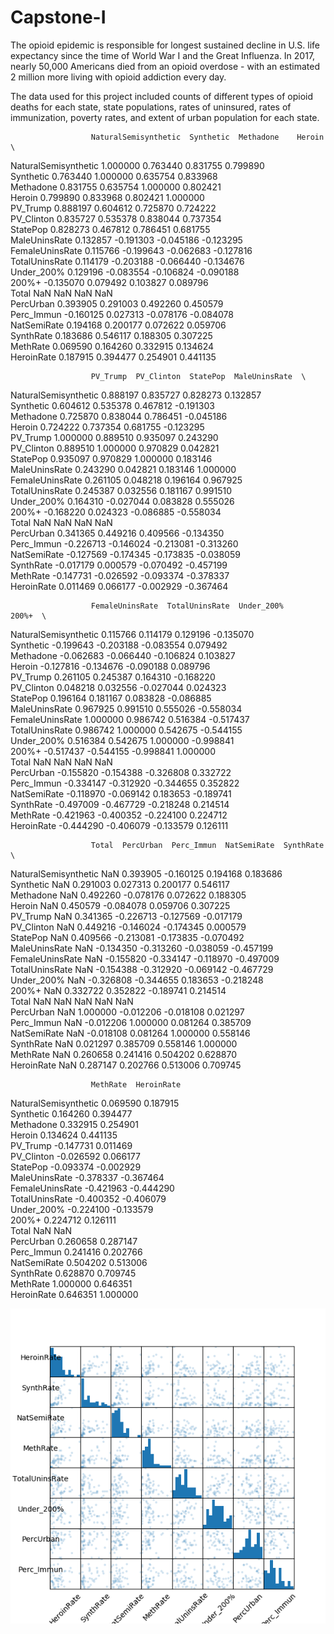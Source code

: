 # Capstone-I

The opioid epidemic is responsible for longest sustained decline in U.S. life expectancy since the time of World War I and the Great Influenza. In 2017, nearly 50,000 Americans died from an opioid overdose - with an estimated 2 million more living with opioid addiction every day. 

The data used for this project included counts of different types of opioid deaths for each state, state populations, rates of uninsured, rates of immunization, poverty rates, and extent of urban population for each state.

                      NaturalSemisynthetic  Synthetic  Methadone    Heroin  \
NaturalSemisynthetic              1.000000   0.763440   0.831755  0.799890   
Synthetic                         0.763440   1.000000   0.635754  0.833968   
Methadone                         0.831755   0.635754   1.000000  0.802421   
Heroin                            0.799890   0.833968   0.802421  1.000000   
PV_Trump                          0.888197   0.604612   0.725870  0.724222   
PV_Clinton                        0.835727   0.535378   0.838044  0.737354   
StatePop                          0.828273   0.467812   0.786451  0.681755   
MaleUninsRate                     0.132857  -0.191303  -0.045186 -0.123295   
FemaleUninsRate                   0.115766  -0.199643  -0.062683 -0.127816   
TotalUninsRate                    0.114179  -0.203188  -0.066440 -0.134676   
Under_200%                        0.129196  -0.083554  -0.106824 -0.090188   
200%+                            -0.135070   0.079492   0.103827  0.089796   
Total                                  NaN        NaN        NaN       NaN   
PercUrban                         0.393905   0.291003   0.492260  0.450579   
Perc_Immun                       -0.160125   0.027313  -0.078176 -0.084078   
NatSemiRate                       0.194168   0.200177   0.072622  0.059706   
SynthRate                         0.183686   0.546117   0.188305  0.307225   
MethRate                          0.069590   0.164260   0.332915  0.134624   
HeroinRate                        0.187915   0.394477   0.254901  0.441135   

                      PV_Trump  PV_Clinton  StatePop  MaleUninsRate  \
NaturalSemisynthetic  0.888197    0.835727  0.828273       0.132857   
Synthetic             0.604612    0.535378  0.467812      -0.191303   
Methadone             0.725870    0.838044  0.786451      -0.045186   
Heroin                0.724222    0.737354  0.681755      -0.123295   
PV_Trump              1.000000    0.889510  0.935097       0.243290   
PV_Clinton            0.889510    1.000000  0.970829       0.042821   
StatePop              0.935097    0.970829  1.000000       0.183146   
MaleUninsRate         0.243290    0.042821  0.183146       1.000000   
FemaleUninsRate       0.261105    0.048218  0.196164       0.967925   
TotalUninsRate        0.245387    0.032556  0.181167       0.991510   
Under_200%            0.164310   -0.027044  0.083828       0.555026   
200%+                -0.168220    0.024323 -0.086885      -0.558034   
Total                      NaN         NaN       NaN            NaN   
PercUrban             0.341365    0.449216  0.409566      -0.134350   
Perc_Immun           -0.226713   -0.146024 -0.213081      -0.313260   
NatSemiRate          -0.127569   -0.174345 -0.173835      -0.038059   
SynthRate            -0.017179    0.000579 -0.070492      -0.457199   
MethRate             -0.147731   -0.026592 -0.093374      -0.378337   
HeroinRate            0.011469    0.066177 -0.002929      -0.367464   

                      FemaleUninsRate  TotalUninsRate  Under_200%     200%+  \
NaturalSemisynthetic         0.115766        0.114179    0.129196 -0.135070   
Synthetic                   -0.199643       -0.203188   -0.083554  0.079492   
Methadone                   -0.062683       -0.066440   -0.106824  0.103827   
Heroin                      -0.127816       -0.134676   -0.090188  0.089796   
PV_Trump                     0.261105        0.245387    0.164310 -0.168220   
PV_Clinton                   0.048218        0.032556   -0.027044  0.024323   
StatePop                     0.196164        0.181167    0.083828 -0.086885   
MaleUninsRate                0.967925        0.991510    0.555026 -0.558034   
FemaleUninsRate              1.000000        0.986742    0.516384 -0.517437   
TotalUninsRate               0.986742        1.000000    0.542675 -0.544155   
Under_200%                   0.516384        0.542675    1.000000 -0.998841   
200%+                       -0.517437       -0.544155   -0.998841  1.000000   
Total                             NaN             NaN         NaN       NaN   
PercUrban                   -0.155820       -0.154388   -0.326808  0.332722   
Perc_Immun                  -0.334147       -0.312920   -0.344655  0.352822   
NatSemiRate                 -0.118970       -0.069142    0.183653 -0.189741   
SynthRate                   -0.497009       -0.467729   -0.218248  0.214514   
MethRate                    -0.421963       -0.400352   -0.224100  0.224712   
HeroinRate                  -0.444290       -0.406079   -0.133579  0.126111   

                      Total  PercUrban  Perc_Immun  NatSemiRate  SynthRate  \
NaturalSemisynthetic    NaN   0.393905   -0.160125     0.194168   0.183686   
Synthetic               NaN   0.291003    0.027313     0.200177   0.546117   
Methadone               NaN   0.492260   -0.078176     0.072622   0.188305   
Heroin                  NaN   0.450579   -0.084078     0.059706   0.307225   
PV_Trump                NaN   0.341365   -0.226713    -0.127569  -0.017179   
PV_Clinton              NaN   0.449216   -0.146024    -0.174345   0.000579   
StatePop                NaN   0.409566   -0.213081    -0.173835  -0.070492   
MaleUninsRate           NaN  -0.134350   -0.313260    -0.038059  -0.457199   
FemaleUninsRate         NaN  -0.155820   -0.334147    -0.118970  -0.497009   
TotalUninsRate          NaN  -0.154388   -0.312920    -0.069142  -0.467729   
Under_200%              NaN  -0.326808   -0.344655     0.183653  -0.218248   
200%+                   NaN   0.332722    0.352822    -0.189741   0.214514   
Total                   NaN        NaN         NaN          NaN        NaN   
PercUrban               NaN   1.000000   -0.012206    -0.018108   0.021297   
Perc_Immun              NaN  -0.012206    1.000000     0.081264   0.385709   
NatSemiRate             NaN  -0.018108    0.081264     1.000000   0.558146   
SynthRate               NaN   0.021297    0.385709     0.558146   1.000000   
MethRate                NaN   0.260658    0.241416     0.504202   0.628870   
HeroinRate              NaN   0.287147    0.202766     0.513006   0.709745   

                      MethRate  HeroinRate  
NaturalSemisynthetic  0.069590    0.187915  
Synthetic             0.164260    0.394477  
Methadone             0.332915    0.254901  
Heroin                0.134624    0.441135  
PV_Trump             -0.147731    0.011469  
PV_Clinton           -0.026592    0.066177  
StatePop             -0.093374   -0.002929  
MaleUninsRate        -0.378337   -0.367464  
FemaleUninsRate      -0.421963   -0.444290  
TotalUninsRate       -0.400352   -0.406079  
Under_200%           -0.224100   -0.133579  
200%+                 0.224712    0.126111  
Total                      NaN         NaN  
PercUrban             0.260658    0.287147  
Perc_Immun            0.241416    0.202766  
NatSemiRate           0.504202    0.513006  
SynthRate             0.628870    0.709745  
MethRate              1.000000    0.646351  
HeroinRate            0.646351    1.000000

![alt text](https://github.com/njnagel/Capstone-I/blob/master/img/scattermatrixreducednum.png)
